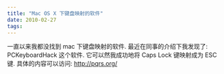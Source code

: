 ```yaml
---
title: "Mac OS X 下键盘映射的软件"
date: 2010-02-27
tags:
---
```


一直以来我都没找到 mac 下键盘映射的软件. 最近在同事的介绍下我发现了: PCKeyboardHack 这个软件. 它可以然我成功地将 Caps Lock 键映射成为 ESC 键.
具体的内容可以访问: http://pqrs.org/
